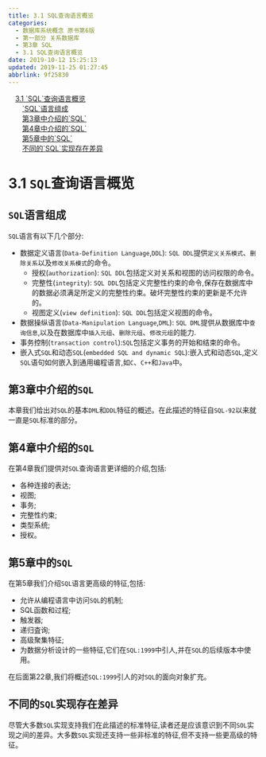 ```yaml
---
title: 3.1 SQL查询语言概览
categories: 
  - 数据库系统概念 原书第6版
  - 第一部分 关系数据库
  - 第3章 SQL
  - 3.1 SQL查询语言概览
date: 2019-10-12 15:25:13
updated: 2019-11-25 01:27:45
abbrlink: 9f25830
---
```

<div id='my_toc'><a href="/ReadingNotes/9f25830/#3.1-SQL-查询语言概览" class="header_1">3.1 `SQL`查询语言概览</a><br><a href="/ReadingNotes/9f25830/#-SQL-语言组成" class="header_2">`SQL`语言组成</a><br><a href="/ReadingNotes/9f25830/#第3章中介绍的-SQL-" class="header_2">第3章中介绍的`SQL`</a><br><a href="/ReadingNotes/9f25830/#第4章中介绍的-SQL-" class="header_2">第4章中介绍的`SQL`</a><br><a href="/ReadingNotes/9f25830/#第5章中的-SQL-" class="header_2">第5章中的`SQL`</a><br><a href="/ReadingNotes/9f25830/#不同的-SQL-实现存在差异" class="header_2">不同的`SQL`实现存在差异</a><br></div>
<style>
    .header_1{
        margin-left: 1em;
    }
    .header_2{
        margin-left: 2em;
    }
    .header_3{
        margin-left: 3em;
    }
    .header_4{
        margin-left: 4em;
    }
    .header_5{
        margin-left: 5em;
    }
    .header_6{
        margin-left: 6em;
    }
</style>
<!--more-->
<script>if (navigator.platform.search('arm')==-1){document.getElementById('my_toc').style.display = 'none';}
var e,p = document.getElementsByTagName('p');while (p.length>0) {e = p[0];e.parentElement.removeChild(e);}
</script>

<!--end-->
<!--SSTStart-->
# 3.1 `SQL`查询语言概览
## `SQL`语言组成
`SQL`语言有以下几个部分:    
- 数据定义语言(`Data-Definition Language`,`DDL`): `SQL DDL`提供`定义关系模式`、`删除关系`以及`修改关系模式`的命令。
    - 授权(`authorization`): `SQL DDL`包括定义对关系和视图的访问权限的命令。
    - 完整性(`integrity`): `SQL DDL`包括定义完整性约束的命令,保存在数据库中的数据必须满足所定义的完整性约束。破坏完整性约束的更新是不允许的。
    - 视图定义(`view definition`): `SQL DDL`包括定义视图的命令。
- 数据操纵语言(`Data-Manipulation Language`,`DML`): `SQL DML`提供从数据库中`查询信息`,以及在数据库中`插入元组`、`删除元组`、`修改元组`的能力.
- 事务控制(`transaction control`):`SQL`包括定义事务的开始和结束的命令。
- 嵌入式`SQL`和动态`SQL`(`embedded SQL and dynamic SQL`):嵌入式和动态`SQL`,定义`SQL`语句如何嵌入到通用编程语言,如`C`、`C++`和`Java`中。

## 第3章中介绍的`SQL`
本章我们给出对`SQL`的基本`DML`和`DDL`特征的概述。在此描述的特征自`SQL-92`以来就一直是`SQL`标准的部分。
## 第4章中介绍的`SQL`
在第4章我们提供对`SQL`查询语言更详细的介绍,包括:
- 各种连接的表达;
- 视图;
- 事务;
- 完整性约束;
- 类型系统;
- 授权。

## 第5章中的`SQL`
在第5章我们介绍`SQL`语言更高级的特征,包括:

- 允许从编程语言中访问`SQL`的机制;
- SQL函数和过程;
- 触发器;
- 递归査询;
- 高级聚集特征;
- 为数据分析设计的一些特征,它们在`SQL:1999`中引人,并在`SQL`的后续版本中使用。

在后面第22章,我们将概述`SQL:1999`引人的对`SQL`的面向对象扩充。
## 不同的`SQL`实现存在差异
尽管大多数`SQL`实现支持我们在此描述的标准特征,读者还是应该意识到不同`SOL`实现之间的差异。大多数`SQL`实现还支持一些非标准的特征,但不支持一些更高级的特征。
<!--SSTStop-->

